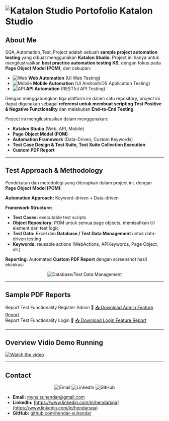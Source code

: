 # ![Katalon Studio](https://img.shields.io/badge/Katalon-Studio-4BC51D) Portofolio Katalon Studio

## About Me
SQA_Automation_Test_Project adalah sebuah **sample project automation testing** yang dibuat menggunakan **Katalon Studio**. Project ini hanya untuk mengilustrasikan **best practice automation testing KS**, dengan fokus pada **Page Object Model (POM)**, dan cakupan:

- ![Web](https://img.shields.io/badge/Web-UI%20Testing-blue) **Web Automation** (UI Web Testing)  
- ![Mobile](https://img.shields.io/badge/Mobile-Android/iOS-red) **Mobile Automation** (UI Android/iOS Application Testing)  
- ![API](https://img.shields.io/badge/API-RESTful-green) **API Automation** (RESTful API Testing)  

Dengan menggabungkan tiga platform ini dalam satu repository, project ini dapat digunakan sebagai **referensi untuk membuat scripting Test Positive & Negative Functionality** dan melakukan **End-to-End Testing**.  

Project ini mengilustrasikan dalam menggunakan:  
- **Katalon Studio** (Web, API, Mobile)  
- **Page Object Model (POM)**  
- **Automation Framework** (Data-Driven, Custom Keywords)  
- **Test Case Design & Test Suite, Test Suite Collection Execution**  
- **Custom PDF Report**  

---

## Test Approach & Methodology
Pendekatan dan metodologi yang diterapkan dalam project ini, dengan **Page Object Model (POM)**:  

**Automation Approach:** Keyword-driven + Data-driven  

**Framework Structure:**
- **Test Cases:** executable test scripts  
- **Object Repository:** POM untuk semua page objects, memisahkan UI element dari test logic  
- **Test Data:** Excel dan **Database / Test Data Management** untuk data-driven testing  
- **Keywords:** reusable actions (WebActions, APIKeywords, Page Object, dll.)  

**Reporting:** Automated **Custom PDF Report** dengan screenshot hasil eksekusi  

<div align="center">
  <img src="https://img.shields.io/badge/Database-Test%20Data%20Management-yellow" alt="Database/Test Data Management"> 
</div>

---
## Sample PDF Reports
Report Test Functionality Register Admin
📄 [📥 Download Admin Feature Report](https://raw.githubusercontent.com/hendar-suhendar/SQA_Automation_Test_Project/main/Reports/CustomPDFReport/TS_Admin%20Feature_Report_20250913_040342.pdf) <br>
Report Test Functionality Login
📄 [📥 Download Login Feature Report](https://raw.githubusercontent.com/hendar-suhendar/SQA_Automation_Test_Project/main/Reports/CustomPDFReport/TS_Login%20Feature_Report_20250913_034433.pdf)

---

## Overview Vidio Demo Running
[![Watch the video](https://img.youtube.com/vi/rvEnTX8_atU/hqdefault.jpg)](https://youtu.be/rvEnTX8_atU?si=jXOkkeJxu4wpqMCB)

---

## Contact
<div align="center">
  <img src="https://img.shields.io/badge/Email-myns.suhendar@gmail.com-blue" alt="Email">  
  <img src="https://img.shields.io/badge/LinkedIn-Profile-blue" alt="LinkedIn">  
  <img src="https://img.shields.io/badge/GitHub-hendar--suhendar-black" alt="GitHub">  
</div>

- **Email:** myns.suhendar@gmail.com  
- **LinkedIn:** [https://www.linkedin.com/in/hendarsqa](https://www.linkedin.com/in/hendarsqa)  
- **GitHub:** [github.com/hendar-suhendar](https://github.com/hendar-suhendar)  

